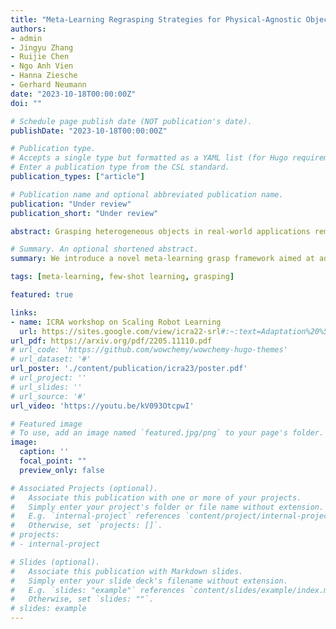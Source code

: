 ```yaml
---
title: "Meta-Learning Regrasping Strategies for Physical-Agnostic Objects"
authors:
- admin
- Jingyu Zhang
- Ruijie Chen
- Ngo Anh Vien
- Hanna Ziesche
- Gerhard Neumann
date: "2023-10-18T00:00:00Z"
doi: ""

# Schedule page publish date (NOT publication's date).
publishDate: "2023-10-18T00:00:00Z"

# Publication type.
# Accepts a single type but formatted as a YAML list (for Hugo requirements).
# Enter a publication type from the CSL standard.
publication_types: ["article"]

# Publication name and optional abbreviated publication name.
publication: "Under review"
publication_short: "Under review"

abstract: Grasping heterogeneous objects in real-world applications remains a challenging task due to the unknown physical properties such as mass distribution and coefficient of friction. In this study, we propose a meta-learning algorithm called ConDex to autonomously discern the underlying physical properties of objects using depth images. ConDex efficiently acquires physical embeddings from limited trials, enabling precise grasping point estimation. Furthermore, ConDex is capable of updating the predicted grasping quality iteratively from new trials in an online fashion. To the best of our knowledge, we are the first who generate two object datasets focusing on heterogeneous physical properties with varying mass distributions and friction coefficients. Extensive evaluations in simulation demonstrate ConDex's superior performance over DexNet-2.0 and existing meta-learning-based grasping pipelines. Furthermore, ConDex shows robust generalization to previously unseen real-world objects despite training solely in the simulation. The synthetic and real-world datasets will be published as well.

# Summary. An optional shortened abstract.
summary: We introduce a novel meta-learning grasp framework aimed at addressing the relatively unexplored challenge of grasping objects characterized by diverse physical properties, relying solely on visual input. Two innovative synthetic datasets that explicitly incorporate physical properties are introduced, making them compatible with a wide range of simulation frameworks. Our approach demonstrates substantial advantages in real-world object manipulation, despite being trained exclusively in a simulated environment.

tags: [meta-learning, few-shot learning, grasping]

featured: true

links:
- name: ICRA workshop on Scaling Robot Learning
  url: https://sites.google.com/view/icra22-srl#:~:text=Adaptation%20%5Bpaper%5D-,Meta%2DLearning%20Regrasping%20Strategies%20for%20Physical%2DAgnostic%20Objects,-%5Bpaper%5D
url_pdf: https://arxiv.org/pdf/2205.11110.pdf
# url_code: 'https://github.com/wowchemy/wowchemy-hugo-themes'
# url_dataset: '#'
url_poster: './content/publication/icra23/poster.pdf'
# url_project: ''
# url_slides: ''
# url_source: '#'
url_video: 'https://youtu.be/kV093OtcpwI'

# Featured image
# To use, add an image named `featured.jpg/png` to your page's folder. 
image:
  caption: ''
  focal_point: ""
  preview_only: false

# Associated Projects (optional).
#   Associate this publication with one or more of your projects.
#   Simply enter your project's folder or file name without extension.
#   E.g. `internal-project` references `content/project/internal-project/index.md`.
#   Otherwise, set `projects: []`.
# projects:
# - internal-project

# Slides (optional).
#   Associate this publication with Markdown slides.
#   Simply enter your slide deck's filename without extension.
#   E.g. `slides: "example"` references `content/slides/example/index.md`.
#   Otherwise, set `slides: ""`.
# slides: example
---
```

<!-- 
{{% callout note %}}
Create your slides in Markdown - click the *Slides* button to check out the example.
{{% /callout %}}

Add the publication's **full text** or **supplementary notes** here. You can use rich formatting such as including [code, math, and images](https://wowchemy.com/docs/content/writing-markdown-latex/). -->
